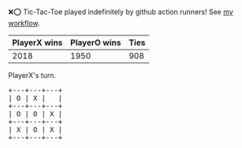 :x::o: Tic-Tac-Toe played indefinitely by github action runners! See [my workflow](.github/workflows/play.yaml).

|PlayerX wins|PlayerO wins|Ties|
|-|-|-|
|2018|1950|908|

PlayerX's turn.

<pre>
+---+---+---+
| O | X |   |
+---+---+---+
| O | O | X |
+---+---+---+
| X | O | X |
+---+---+---+
</pre>